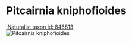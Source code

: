 
Pitcairnia kniphofioides
========================
  
[iNaturalist taxon id: 846813](https://www.inaturalist.org/taxa/846813)  
![Pitcairnia kniphofioides](https://inaturalist-open-data.s3.amazonaws.com/photos/249876454/medium.jpg)